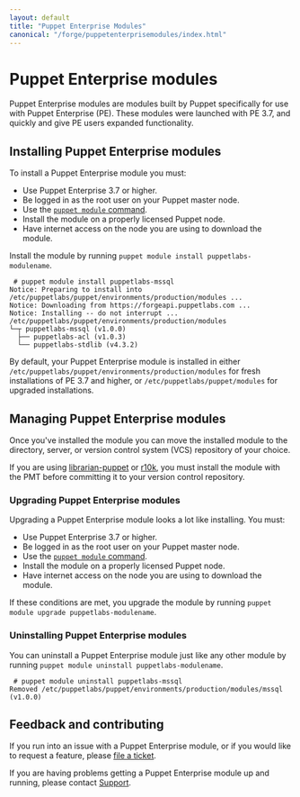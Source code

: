 ```yaml
---
layout: default
title: "Puppet Enterprise Modules"
canonical: "/forge/puppetenterprisemodules/index.html"
---
```


# Puppet Enterprise modules

Puppet Enterprise modules are modules built by Puppet specifically for use with Puppet Enterprise (PE). These modules were launched with PE 3.7, and quickly and give PE users expanded functionality.

## Installing Puppet Enterprise modules

To install a Puppet Enterprise module you must:

* Use Puppet Enterprise 3.7 or higher.
* Be logged in as the root user on your Puppet master node.
* Use the [`puppet module` command](https://docs.puppet.com/puppet/latest/modules_installing.html).
* Install the module on a properly licensed Puppet node.
* Have internet access on the node you are using to download the module.

Install the module by running `puppet module install puppetlabs-modulename`.

~~~
 # puppet module install puppetlabs-mssql
Notice: Preparing to install into /etc/puppetlabs/puppet/environments/production/modules ...
Notice: Downloading from https://forgeapi.puppetlabs.com ...
Notice: Installing -- do not interrupt ...
/etc/puppetlabs/puppet/environments/production/modules
└─┬ puppetlabs-mssql (v1.0.0)
  ├── puppetlabs-acl (v1.0.3)
  └── puppetlabs-stdlib (v4.3.2)
~~~

By default, your Puppet Enterprise module is installed in either `/etc/puppetlabs/puppet/environments/production/modules` for fresh installations of PE 3.7 and higher, or `/etc/puppetlabs/puppet/modules` for upgraded installations.

## Managing Puppet Enterprise modules

Once you've installed the module you can move the installed module to the directory, server, or version control system (VCS) repository of your choice. 

If you are using [librarian-puppet](https://github.com/rodjek/librarian-puppet) or [r10k](https://github.com/adrienthebo/r10k), you must install the module with the PMT before committing it to your version control repository.

### Upgrading Puppet Enterprise modules

Upgrading a Puppet Enterprise module looks a lot like installing. You must:

* Use Puppet Enterprise 3.7 or higher.
* Be logged in as the root user on your Puppet master node.
* Use the [`puppet module` command](https://docs.puppet.com/puppet/latest/modules_installing.html).
* Install the module on a properly licensed Puppet node.
* Have internet access on the node you are using to download the module. 

If these conditions are met, you upgrade the module by running `puppet module upgrade puppetlabs-modulename`.

### Uninstalling Puppet Enterprise modules

You can uninstall a Puppet Enterprise module just like any other module by running `puppet module uninstall puppetlabs-modulename`.

~~~
 # puppet module uninstall puppetlabs-mssql
Removed /etc/puppetlabs/puppet/environments/production/modules/mssql (v1.0.0)
~~~

## Feedback and contributing

If you run into an issue with a Puppet Enterprise module, or if you would like to request a feature, please [file a ticket](https://tickets.puppetlabs.com/browse/MODULES/).

If you are having problems getting a Puppet Enterprise module up and running, please contact [Support](https://puppet.com/support-services/customer-support). 